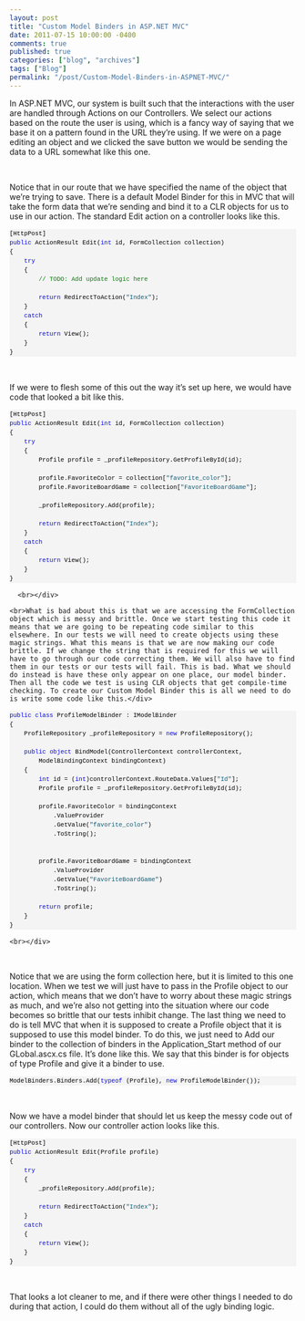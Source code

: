 ```yaml
---
layout: post
title: "Custom Model Binders in ASP.NET MVC"
date: 2011-07-15 10:00:00 -0400
comments: true
published: true
categories: ["blog", "archives"]
tags: ["Blog"]
permalink: "/post/Custom-Model-Binders-in-ASPNET-MVC/"
---
```

<!-- more -->

<p>In ASP.NET MVC, our system is built such that the interactions with the user are handled through Actions on our Controllers. We select our actions based on the route the user is using, which is a fancy way of saying that we base it on a pattern found in the URL they’re using. If we were on a page editing an object and we clicked the save button we would be sending the data to a URL somewhat like this one.</p>  <p>&nbsp;</p>  <p>Notice that in our route that we have specified the name of the object that we’re trying to save. There is a default Model Binder for this in MVC that will take the form data that we’re sending and bind it to a CLR objects for us to use in our action. The standard Edit action on a controller looks like this.</p>  <div id="codeSnippetWrapper">   <pre style="border-bottom-style: none; text-align: left; padding-bottom: 0px; line-height: 12pt; background-color: #f4f4f4; margin: 0em; border-left-style: none; padding-left: 0px; width: 100%; padding-right: 0px; font-family: 'Courier New', courier, monospace; direction: ltr; border-top-style: none; color: black; border-right-style: none; font-size: 8pt; overflow: visible; padding-top: 0px" id="codeSnippet">[HttpPost]<br><span style="color: #0000ff">public</span> ActionResult Edit(<span style="color: #0000ff">int</span> id, FormCollection collection)<br>{<br>    <span style="color: #0000ff">try</span><br>    {<br>        <span style="color: #008000">// TODO: Add update logic here</span><br> <br>        <span style="color: #0000ff">return</span> RedirectToAction(<span style="color: #006080">"Index"</span>);<br>    }<br>    <span style="color: #0000ff">catch</span><br>    {<br>        <span style="color: #0000ff">return</span> View();<br>    }<br>}<br></pre>

  <br></div>

<p>If we were to flesh some of this out the way it’s set up here, we would have code that looked a bit like this.</p>

<div id="codeSnippetWrapper">
  <div id="codeSnippetWrapper">
    <div id="codeSnippetWrapper">
      <pre style="border-bottom-style: none; text-align: left; padding-bottom: 0px; line-height: 12pt; background-color: #f4f4f4; margin: 0em; border-left-style: none; padding-left: 0px; width: 100%; padding-right: 0px; font-family: 'Courier New', courier, monospace; direction: ltr; border-top-style: none; color: black; border-right-style: none; font-size: 8pt; overflow: visible; padding-top: 0px" id="codeSnippet">[HttpPost]<br><span style="color: #0000ff">public</span> ActionResult Edit(<span style="color: #0000ff">int</span> id, FormCollection collection)<br>{<br>    <span style="color: #0000ff">try</span><br>    {<br>        Profile profile = _profileRepository.GetProfileById(id);<br><br>        profile.FavoriteColor = collection[<span style="color: #006080">"favorite_color"</span>];<br>        profile.FavoriteBoardGame = collection[<span style="color: #006080">"FavoriteBoardGame"</span>];<br><br>        _profileRepository.Add(profile);<br><br>        <span style="color: #0000ff">return</span> RedirectToAction(<span style="color: #006080">"Index"</span>);<br>    }<br>    <span style="color: #0000ff">catch</span><br>    {<br>        <span style="color: #0000ff">return</span> View();<br>    }<br>}<br></pre>

      <br></div>

    <br>What is bad about this is that we are accessing the FormCollection object which is messy and brittle. Once we start testing this code it means that we are going to be repeating code similar to this elsewhere. In our tests we will need to create objects using these magic strings. What this means is that we are now making our code brittle. If we change the string that is required for this we will have to go through our code correcting them. We will also have to find them in our tests or our tests will fail. This is bad. What we should do instead is have these only appear on one place, our model binder. Then all the code we test is using CLR objects that get compile-time checking. To create our Custom Model Binder this is all we need to do is write some code like this.</div>
</div>

<div id="codeSnippetWrapper">
  <div id="codeSnippetWrapper">
    <pre style="border-bottom-style: none; text-align: left; padding-bottom: 0px; line-height: 12pt; background-color: #f4f4f4; margin: 0em; border-left-style: none; padding-left: 0px; width: 100%; padding-right: 0px; font-family: 'Courier New', courier, monospace; direction: ltr; border-top-style: none; color: black; border-right-style: none; font-size: 8pt; overflow: visible; padding-top: 0px" id="codeSnippet"><span style="color: #0000ff">public</span> <span style="color: #0000ff">class</span> ProfileModelBinder : IModelBinder<br>{<br>    ProfileRepository _profileRepository = <span style="color: #0000ff">new</span> ProfileRepository();<br><br>    <span style="color: #0000ff">public</span> <span style="color: #0000ff">object</span> BindModel(ControllerContext controllerContext, <br>        ModelBindingContext bindingContext)<br>    {<br>        <span style="color: #0000ff">int</span> id = (<span style="color: #0000ff">int</span>)controllerContext.RouteData.Values[<span style="color: #006080">"Id"</span>];<br>        Profile profile = _profileRepository.GetProfileById(id);<br><br>        profile.FavoriteColor = bindingContext<br>            .ValueProvider<br>            .GetValue(<span style="color: #006080">"favorite_color"</span>)<br>            .ToString();<br><br><br>        profile.FavoriteBoardGame = bindingContext<br>            .ValueProvider<br>            .GetValue(<span style="color: #006080">"FavoriteBoardGame"</span>)<br>            .ToString();<br><br>        <span style="color: #0000ff">return</span> profile;<br>    }<br>}<br></pre>

    <br></div>

  <div>&nbsp;</div>
</div>

<p>Notice that we are using the form collection here, but it is limited to this one location. When we test we will just have to pass in the Profile object to our action, which means that we don’t have to worry about these magic strings as much, and we’re also not getting into the situation where our code becomes so brittle that our tests inhibit change. The last thing we need to do is tell MVC that when it is supposed to create a Profile object that it is supposed to use this model binder. To do this, we just need to Add our binder to the collection of binders in the Application_Start method of our GLobal.ascx.cs file. It’s done like this. We say that this binder is for objects of type Profile and give it a binder to use.</p>

<div id="codeSnippetWrapper">
  <pre style="border-bottom-style: none; text-align: left; padding-bottom: 0px; line-height: 12pt; background-color: #f4f4f4; margin: 0em; border-left-style: none; padding-left: 0px; width: 100%; padding-right: 0px; font-family: 'Courier New', courier, monospace; direction: ltr; border-top-style: none; color: black; border-right-style: none; font-size: 8pt; overflow: visible; padding-top: 0px" id="codeSnippet">ModelBinders.Binders.Add(<span style="color: #0000ff">typeof</span> (Profile), <span style="color: #0000ff">new</span> ProfileModelBinder());</pre>

  <br></div>

<p>Now we have a model binder that should let us keep the messy code out of our controllers. Now our controller action looks like this.</p>

<div id="codeSnippetWrapper">
  <pre style="border-bottom-style: none; text-align: left; padding-bottom: 0px; line-height: 12pt; background-color: #f4f4f4; margin: 0em; border-left-style: none; padding-left: 0px; width: 100%; padding-right: 0px; font-family: 'Courier New', courier, monospace; direction: ltr; border-top-style: none; color: black; border-right-style: none; font-size: 8pt; overflow: visible; padding-top: 0px" id="codeSnippet">[HttpPost]<br><span style="color: #0000ff">public</span> ActionResult Edit(Profile profile)<br>{<br>    <span style="color: #0000ff">try</span><br>    {<br>        _profileRepository.Add(profile);<br><br>        <span style="color: #0000ff">return</span> RedirectToAction(<span style="color: #006080">"Index"</span>);<br>    }<br>    <span style="color: #0000ff">catch</span><br>    {<br>        <span style="color: #0000ff">return</span> View();<br>    }<br>}<br></pre>

  <br></div>

<p>That looks a lot cleaner to me, and if there were other things I needed to do during that action, I could do them without all of the ugly binding logic.</p>
